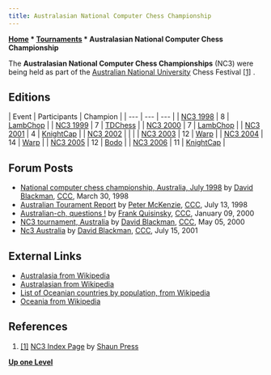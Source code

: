 ```yaml
---
title: Australasian National Computer Chess Championship
---
```

**[Home](Home "Home") * [Tournaments](Tournaments_and_Matches "Tournaments and Matches") * Australasian National Computer Chess Championship**

The **Australasian National Computer Chess Championships** (NC3) were being held as part of the [Australian National University](Australian_National_University "Australian National University") Chess Festival <a id="cite-note-1" href="#cite-ref-1">[1]</a> .

## Editions

|  Event
|  Participants
|  Champion
|
| --- | --- | --- |
| [NC3 1998](index.php?title=NC3_1998&action=edit&redlink=1 "NC3 1998 (page does not exist)") |  8
| [LambChop](LambChop "LambChop") |
| [NC3 1999](NC3_1999 "NC3 1999") |  7
| [TDChess](TDChess "TDChess") |
| [NC3 2000](NC3_2000 "NC3 2000") |  7
| [LambChop](LambChop "LambChop") |
| [NC3 2001](NC3_2001 "NC3 2001") |  4
| [KnightCap](KnightCap "KnightCap") |
| [NC3 2002](NC3_2002 "NC3 2002") |  |  |
| [NC3 2003](NC3_2003 "NC3 2003") |  12
| [Warp](Warp "Warp") |
| [NC3 2004](NC3_2004 "NC3 2004") |  14
| [Warp](Warp "Warp") |
| [NC3 2005](NC3_2005 "NC3 2005") |  12
| [Bodo](Bodo "Bodo") |
| [NC3 2006](NC3_2006 "NC3 2006") |  11
| [KnightCap](KnightCap "KnightCap") |

## Forum Posts

- [National computer chess championship, Australia, July 1998](https://www.stmintz.com/ccc/index.php?id=16284) by [David Blackman](David_Blackman "David Blackman"), [CCC](CCC "CCC"), March 30, 1998
- [Australian Tourament Report](https://www.stmintz.com/ccc/index.php?id=22110) by [Peter McKenzie](Peter_McKenzie "Peter McKenzie"), [CCC](CCC "CCC"), July 13, 1998
- [Australian-ch, questions !](https://www.stmintz.com/ccc/index.php?id=86961) by [Frank Quisinsky](Frank_Quisinsky "Frank Quisinsky"), [CCC](CCC "CCC"), January 09, 2000
- [NC3 tournament, Australia](https://www.stmintz.com/ccc/index.php?id=109165) by [David Blackman](David_Blackman "David Blackman"), [CCC](CCC "CCC"), May 05, 2000
- [Nc3 Australia](https://www.stmintz.com/ccc/index.php?id=179834) by [David Blackman](David_Blackman "David Blackman"), [CCC](CCC "CCC"), July 15, 2001

## External Links

- [Australasia from Wikipedia](https://en.wikipedia.org/wiki/Australasia)
- [Australasian from Wikipedia](https://en.wikipedia.org/wiki/Australasian)
- [List of Oceanian countries by population, from Wikipedia](https://en.wikipedia.org/wiki/List_of_Oceanian_countries_by_population)
- [Oceania from Wikipedia](https://en.wikipedia.org/wiki/Oceania)

## References

1. <a id="cite-ref-1" href="#cite-note-1">[1]</a> [NC3 Index Page](http://users.cecs.anu.edu.au/%7Eshaun/chess/) by [Shaun Press](Shaun_Press "Shaun Press")

**[Up one Level](Tournaments_and_Matches "Tournaments and Matches")**

